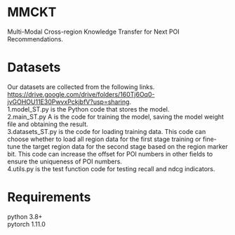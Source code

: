 # MMCKT
Multi-Modal Cross-region Knowledge Transfer for Next POI Recommendations.
# Datasets
Our datasets are collected from the following links. https://drive.google.com/drive/folders/160Tj6Oq0-jvGOHOU11E30PwvxPckjbfV?usp=sharing.   
1.model_ST.py is the Python code that stores the model.  
2.main_ST.py A is the code for training the model, saving the model weight file and obtaining the result.  
3.datasets_ST.py is the code for loading training data. This code can choose whether to load all region data for the first stage training or fine-tune the target region data for the second stage based on the region marker bit. This code can increase the offset for POI numbers in other fields to ensure the uniqueness of POI numbers.  
4.utils.py is the test function code for testing recall and ndcg indicators.  
# Requirements
python 3.8+  
pytorch 1.11.0

